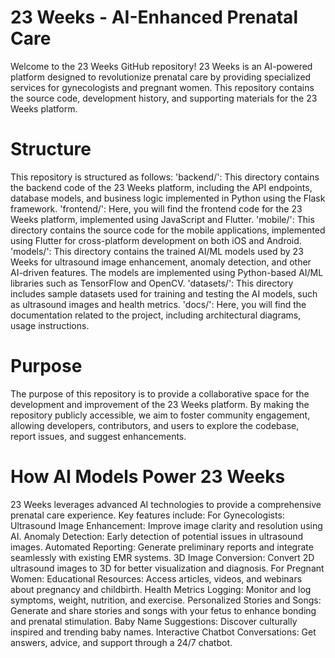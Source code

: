 # 23 Weeks - AI-Enhanced Prenatal Care 
Welcome to the 23 Weeks GitHub repository! 23 Weeks is an AI-powered platform designed to revolutionize prenatal care by providing specialized services for gynecologists and pregnant women. This repository contains the source code, development history, and supporting materials for the 23 Weeks platform.
# Structure
This repository is structured as follows:
'backend/': This directory contains the backend code of the 23 Weeks platform, including the API endpoints, database models, and business logic implemented in Python using the Flask framework.
'frontend/': Here, you will find the frontend code for the 23 Weeks platform, implemented using JavaScript and Flutter.
'mobile/': This directory contains the source code for the mobile applications, implemented using Flutter for cross-platform development on both iOS and Android.
'models/': This directory contains the trained AI/ML models used by 23 Weeks for ultrasound image enhancement, anomaly detection, and other AI-driven features. The models are implemented using Python-based AI/ML libraries such as TensorFlow and OpenCV.
'datasets/': This directory includes sample datasets used for training and testing the AI models, such as ultrasound images and health metrics.
'docs/': Here, you will find the documentation related to the project, including architectural diagrams, usage instructions.
# Purpose
The purpose of this repository is to provide a collaborative space for the development and improvement of the 23 Weeks platform. By making the repository publicly accessible, we aim to foster community engagement, allowing developers, contributors, and users to explore the codebase, report issues, and suggest enhancements.
# How AI Models Power 23 Weeks
23 Weeks leverages advanced AI technologies to provide a comprehensive prenatal care experience. Key features include:
For Gynecologists:
Ultrasound Image Enhancement: Improve image clarity and resolution using AI.
Anomaly Detection: Early detection of potential issues in ultrasound images.
Automated Reporting: Generate preliminary reports and integrate seamlessly with existing EMR systems.
3D Image Conversion: Convert 2D ultrasound images to 3D for better visualization and diagnosis.
For Pregnant Women:
Educational Resources: Access articles, videos, and webinars about pregnancy and childbirth.
Health Metrics Logging: Monitor and log symptoms, weight, nutrition, and exercise.
Personalized Stories and Songs: Generate and share stories and songs with your fetus to enhance bonding and prenatal stimulation.
Baby Name Suggestions: Discover culturally inspired and trending baby names.
Interactive Chatbot Conversations: Get answers, advice, and support through a 24/7 chatbot.
